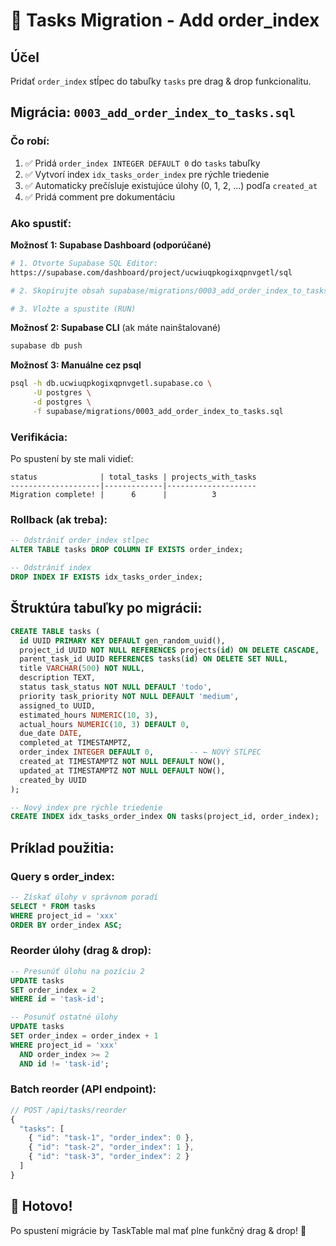 # 🔧 Tasks Migration - Add order_index

## Účel
Pridať `order_index` stĺpec do tabuľky `tasks` pre drag & drop funkcionalitu.

## Migrácia: `0003_add_order_index_to_tasks.sql`

### Čo robí:
1. ✅ Pridá `order_index INTEGER DEFAULT 0` do `tasks` tabuľky
2. ✅ Vytvorí index `idx_tasks_order_index` pre rýchle triedenie
3. ✅ Automaticky prečísluje existujúce úlohy (0, 1, 2, ...) podľa `created_at`
4. ✅ Pridá comment pre dokumentáciu

### Ako spustiť:

**Možnosť 1: Supabase Dashboard (odporúčané)**
```bash
# 1. Otvorte Supabase SQL Editor:
https://supabase.com/dashboard/project/ucwiuqpkogixqpnvgetl/sql

# 2. Skopírujte obsah supabase/migrations/0003_add_order_index_to_tasks.sql

# 3. Vložte a spustite (RUN)
```

**Možnosť 2: Supabase CLI** (ak máte nainštalované)
```bash
supabase db push
```

**Možnosť 3: Manuálne cez psql**
```bash
psql -h db.ucwiuqpkogixqpnvgetl.supabase.co \
     -U postgres \
     -d postgres \
     -f supabase/migrations/0003_add_order_index_to_tasks.sql
```

### Verifikácia:
Po spustení by ste mali vidieť:
```
status              | total_tasks | projects_with_tasks
--------------------|-------------|--------------------
Migration complete! |      6      |          3
```

### Rollback (ak treba):
```sql
-- Odstrániť order_index stĺpec
ALTER TABLE tasks DROP COLUMN IF EXISTS order_index;

-- Odstrániť index
DROP INDEX IF EXISTS idx_tasks_order_index;
```

## Štruktúra tabuľky po migrácii:

```sql
CREATE TABLE tasks (
  id UUID PRIMARY KEY DEFAULT gen_random_uuid(),
  project_id UUID NOT NULL REFERENCES projects(id) ON DELETE CASCADE,
  parent_task_id UUID REFERENCES tasks(id) ON DELETE SET NULL,
  title VARCHAR(500) NOT NULL,
  description TEXT,
  status task_status NOT NULL DEFAULT 'todo',
  priority task_priority NOT NULL DEFAULT 'medium',
  assigned_to UUID,
  estimated_hours NUMERIC(10, 3),
  actual_hours NUMERIC(10, 3) DEFAULT 0,
  due_date DATE,
  completed_at TIMESTAMPTZ,
  order_index INTEGER DEFAULT 0,        -- ← NOVÝ STĹPEC
  created_at TIMESTAMPTZ NOT NULL DEFAULT NOW(),
  updated_at TIMESTAMPTZ NOT NULL DEFAULT NOW(),
  created_by UUID
);

-- Nový index pre rýchle triedenie
CREATE INDEX idx_tasks_order_index ON tasks(project_id, order_index);
```

## Príklad použitia:

### Query s order_index:
```sql
-- Získať úlohy v správnom poradí
SELECT * FROM tasks 
WHERE project_id = 'xxx'
ORDER BY order_index ASC;
```

### Reorder úlohy (drag & drop):
```sql
-- Presunúť úlohu na pozíciu 2
UPDATE tasks 
SET order_index = 2 
WHERE id = 'task-id';

-- Posunúť ostatné úlohy
UPDATE tasks 
SET order_index = order_index + 1 
WHERE project_id = 'xxx' 
  AND order_index >= 2 
  AND id != 'task-id';
```

### Batch reorder (API endpoint):
```typescript
// POST /api/tasks/reorder
{
  "tasks": [
    { "id": "task-1", "order_index": 0 },
    { "id": "task-2", "order_index": 1 },
    { "id": "task-3", "order_index": 2 }
  ]
}
```

## 🎯 Hotovo!
Po spustení migrácie by TaskTable mal mať plne funkčný drag & drop! 🚀

